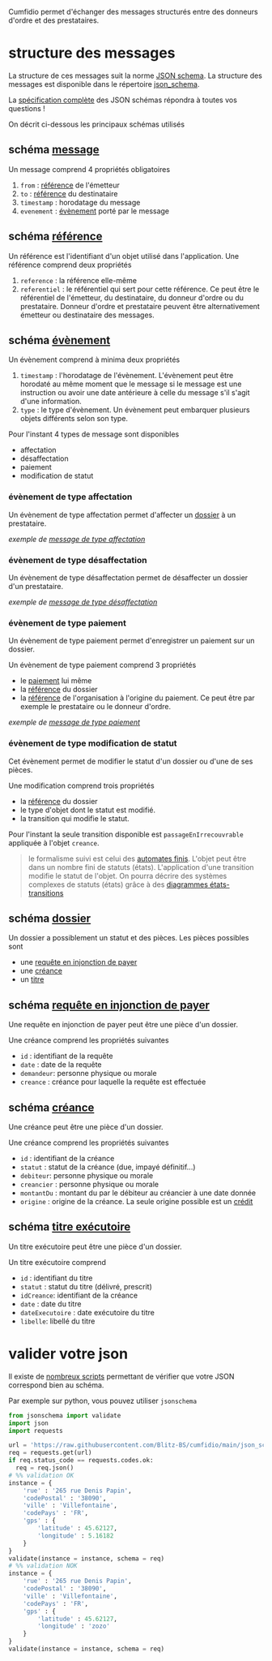 Cumfidio permet d'échanger des messages structurés entre des donneurs d'ordre et des prestataires. 

# structure des messages
La structure de ces messages suit la norme [JSON schema](https://json-schema.org/). La structure des messages est disponible dans le répertoire [json_schema](https://github.com/Blitz-BS/cumfidio/blob/main/json_schema).

La [spécification complète](https://json-schema.org/understanding-json-schema/UnderstandingJSONSchema.pdf) des JSON schémas répondra à toutes vos questions !

On décrit ci-dessous les principaux schémas utilisés

## schéma [message](https://github.com/Blitz-BS/cumfidio/blob/main/json_schema/message.schema.json)
Un message comprend 4 propriétés obligatoires
1. `from` : [référence](https://github.com/Blitz-BS/cumfidio/blob/main/json_schema/reference.schema.json) de l'émetteur
2. `to` : [référence](https://github.com/Blitz-BS/cumfidio/blob/main/json_schema/reference.schema.json) du destinataire
3. `timestamp` : horodatage du message
4. `evenement` : [évènement](https://github.com/Blitz-BS/cumfidio/blob/main/json_schema/reference.schema.json) porté par le message

## schéma [référence](https://github.com/Blitz-BS/cumfidio/blob/main/json_schema/message.schema.json)
Un référence est l'identifiant d'un objet utilisé dans l'application. Une référence comprend deux propriétés
1. `reference` : la référence elle-même
2. `referentiel` : le référentiel qui sert pour cette référence. Ce peut être le référentiel de l'émetteur, du destinataire, du donneur d'ordre ou du prestataire. Donneur d'ordre et prestataire peuvent être alternativement émetteur ou destinataire des messages.

## schéma [évènement](https://github.com/Blitz-BS/cumfidio/blob/main/json_schema/evenement.schema.json)
Un évènement comprend à minima deux propriétés
1. `timestamp` : l'horodatage de l'évènement. L'évènement peut être horodaté au même moment que le message si le message est une instruction ou avoir une date antérieure à celle du message s'il s'agit d'une information. 
2. `type` : le type d'évènement. Un évènement peut embarquer plusieurs objets différents selon son type.

Pour l'instant 4 types de message sont disponibles
* affectation
* désaffectation
* paiement
* modification de statut

### évènement de type affectation
Un évènement de type affectation permet d'affecter un [dossier](https://github.com/Blitz-BS/cumfidio/blob/main/json_schema/evenement.schema.json) à un prestataire. 

_exemple de [message de type affectation](https://github.com/Blitz-BS/cumfidio/blob/main/json_schema/exemples/affectation.json)_

### évènement de type désaffectation 
Un évènement de type désaffectation permet de désaffecter un dossier d'un prestataire. 

_exemple de [message de type désaffectation](https://github.com/Blitz-BS/cumfidio/blob/main/json_schema/exemples/desaffectation.json)_

### évènement de type paiement
Un évènement de type paiement permet d'enregistrer un paiement sur un dossier.

Un évènement de type paiement comprend 3 propriétés
* le [paiement](https://github.com/Blitz-BS/cumfidio/blob/main/json_schema/paiement.schema.json) lui même
* la [référence](https://github.com/Blitz-BS/cumfidio/blob/main/json_schema/reference.schema.json) du dossier
* la [référence](https://github.com/Blitz-BS/cumfidio/blob/main/json_schema/reference.schema.json) de l'organisation à l'origine du paiement. Ce peut être par exemple le prestataire ou le donneur d'ordre.

_exemple de [message de type paiement](https://github.com/Blitz-BS/cumfidio/blob/main/json_schema/exemples/paiement.json)_

### évènement de type modification de statut
Cet évènement permet de modifier le statut d'un dossier ou d'une de ses pièces.

Une modification comprend trois propriétés
* la [référence](https://github.com/Blitz-BS/cumfidio/blob/main/json_schema/reference.schema.json) du dossier
* le type d'objet dont le statut est modifié.
* la transition qui modifie le statut.

Pour l'instant la seule transition disponible est `passageEnIrrecouvrable` appliquée à l'objet `creance`. 

> le formalisme suivi est celui des [automates finis](https://fr.wikipedia.org/wiki/Automate_fini). L'objet peut être dans un nombre fini de statuts (états). L'application d'une transition modifie le statut de l'objet. On pourra décrire des systèmes complexes de statuts (états) grâce à des [diagrammes états-transitions](https://fr.wikipedia.org/wiki/Diagramme_%C3%A9tats-transitions)

## schéma [dossier](https://github.com/Blitz-BS/cumfidio/blob/main/json_schema/dossier.schema.json)
Un dossier a possiblement un statut et des pièces. Les pièces possibles sont
* une [requête en injonction de payer](https://github.com/Blitz-BS/cumfidio/blob/main/json_schema/requeteInjonctionDePayer.schema.json)
* une [créance](https://github.com/Blitz-BS/cumfidio/blob/main/json_schema/creance.schema.json)
* un [titre](https://github.com/Blitz-BS/cumfidio/blob/main/json_schema/titre.schema.json)

## schéma [requête en injonction de payer](https://github.com/Blitz-BS/cumfidio/blob/main/json_schema/requeteInjonctionDePayer.schema.json)
Une requête en injonction de payer peut être une pièce d'un dossier.

Une créance comprend les propriétés suivantes
* `id` : identifiant de la requête
* `date` : date de la requête
* `demandeur`: personne physique ou morale
* `creance` : créance pour laquelle la requête est effectuée

## schéma [créance](https://github.com/Blitz-BS/cumfidio/blob/main/json_schema/creance.schema.json)
Une créance peut être une pièce d'un dossier.

Une créance comprend les propriétés suivantes
* `id` : identifiant de la créance
* `statut` : statut de la créance (due, impayé définitif...)
* `debiteur`: personne physique ou morale
* `creancier` : personne physique ou morale
* `montantDu` : montant du par le débiteur au créancier à une date donnée
* `origine` : origine de la créance. La seule origine possible est un [crédit](https://github.com/Blitz-BS/cumfidio/blob/main/json_schema/credit.schema.json)

## schéma [titre exécutoire](https://github.com/Blitz-BS/cumfidio/blob/main/json_schema/titreExecutoire.schema.json)
Un titre exécutoire peut être une pièce d'un dossier.

Un titre exécutoire comprend
* `id` : identifiant du titre
* `statut` : statut du titre (délivré, prescrit)
* `idCreance`: identifiant de la créance
* `date` : date du titre
* `dateExecutoire` : date exécutoire du titre
* `libelle`: libellé du titre

# valider votre json

Il existe de [nombreux scripts](https://json-schema.org/implementations.html#validators) permettant de vérifier que votre JSON correspond bien au schéma.

Par exemple sur python, vous pouvez utiliser `jsonschema`
```python
from jsonschema import validate
import json
import requests

url = 'https://raw.githubusercontent.com/Blitz-BS/cumfidio/main/json_schema/address.schema.json'
req = requests.get(url)
if req.status_code == requests.codes.ok:
  req = req.json()  
# %% validation OK
instance = {
    'rue' : '265 rue Denis Papin',
    'codePostal' : '38090',
    'ville' : 'Villefontaine',
    'codePays' : 'FR',
    'gps' : {
        'latitude' : 45.62127,
        'longitude' : 5.16182
    }
}
validate(instance = instance, schema = req)
# %% validation NOK
instance = {
    'rue' : '265 rue Denis Papin',
    'codePostal' : '38090',
    'ville' : 'Villefontaine',
    'codePays' : 'FR',
    'gps' : {
        'latitude' : 45.62127,
        'longitude' : 'zozo'
    }
}
validate(instance = instance, schema = req)
```
